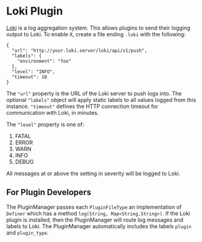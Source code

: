 # Loki Plugin
[Loki](https://grafana.com/oss/loki/) is a log aggregation system. This allows
plugins to send their logging output to Loki.  To enable it, create a file
ending `.loki` with the following:

    {
      "url": "http://your.loki.server/loki/api/v1/push",
      "labels": {
        "environment": "foo"
      },
      "level": "INFO",
      "timeout": 10
    }

The `"url"` property is the URL of the Loki server to push logs into. The
optional `"labels"` object will apply static labels to all values logged from
this instance. `"timeout"` defines the HTTP connection timeout for communication with Loki, in minutes.

The `"level"` property is one of:
1. FATAL
2. ERROR
3. WARN
4. INFO
5. DEBUG

All messages at or above the setting in severity will be logged to Loki. 

## For Plugin Developers
The PluginManager passes each `PluginFileType` an implementation of `Definer` which has
a method `log(String, Map<String,String>)`. If the Loki plugin is installed, then the PluginManager will route log
messages and labels to Loki.
The PluginManager automatically includes the labels `plugin` and `plugin_type`. 
